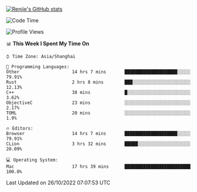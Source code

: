[![Renjie's GitHub stats](https://github-readme-stats.vercel.app/api?username=liurenjie1024&show_icons=true&theme=chartreuse-dark)](https://github.com/anuraghazra/github-readme-stats)

<!--START_SECTION:waka-->
![Code Time](http://img.shields.io/badge/Code%20Time-264%20hrs%2027%20mins-blue)

![Profile Views](http://img.shields.io/badge/Profile%20Views-8-blue)

📊 **This Week I Spent My Time On** 

```text
⌚︎ Time Zone: Asia/Shanghai

💬 Programming Languages: 
Other                    14 hrs 7 mins       ████████████████████░░░░░   79.91% 
Rust                     2 hrs 8 mins        ███░░░░░░░░░░░░░░░░░░░░░░   12.13% 
C++                      38 mins             █░░░░░░░░░░░░░░░░░░░░░░░░   3.62% 
ObjectiveC               23 mins             ░░░░░░░░░░░░░░░░░░░░░░░░░   2.17% 
TOML                     20 mins             ░░░░░░░░░░░░░░░░░░░░░░░░░   1.9%

🔥 Editors: 
Browser                  14 hrs 7 mins       ████████████████████░░░░░   79.91% 
CLion                    3 hrs 32 mins       █████░░░░░░░░░░░░░░░░░░░░   20.09%

💻 Operating System: 
Mac                      17 hrs 39 mins      █████████████████████████   100.0%

```


 Last Updated on 26/10/2022 07:07:53 UTC
<!--END_SECTION:waka-->

